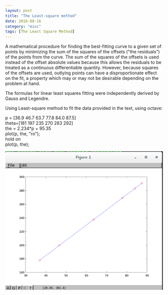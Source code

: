 ```yaml
---
layout: post
title: "The Least-square method"
date: 2016-08-16
category: "misc" 
tags: [The Least Square Method]
---
```


A mathematical procedure for finding the best-fitting curve to a given set of points by minimizing the sum of the squares of the offsets ("the residuals") of the points from the curve. The sum of the squares of the offsets is used instead of the offset absolute values because this allows the residuals to be treated as a continuous differentiable quantity. However, because squares of the offsets are used, outlying points can have a disproportionate effect on the fit, a property which may or may not be desirable depending on the problem at hand.   

The formulas for linear least squares fitting were independently derived by Gauss and Legendre.    

Using Least-square method to fit the data provided in the text, using octave:   

p = [36.9 46.7 63.7 77.8 84.0 87.5]   
theta=[181 197 235 270 283 292]   
the = 2.234*p + 95.35   
plot(p, the, "ro");   
hold on   
plot(p, the);  

![image](../images/ordinaryleastsquarefit.png?raw=true)  

